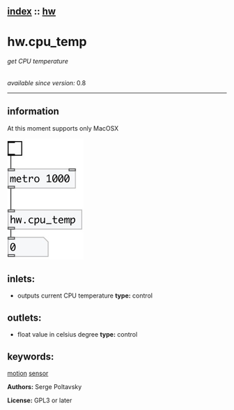 [index](index.html) :: [hw](category_hw.html)
---

# hw.cpu_temp

###### get CPU temperature

*available since version:* 0.8

---


## information
At this moment supports only MacOSX



[![example](../examples/img/hw.cpu_temp.jpg)](../examples/pd/hw.cpu_temp.pd)









## inlets:

* outputs current CPU temperature 
__type:__ control<br>



## outlets:

* float value in celsius degree
__type:__ control<br>



## keywords:

[motion](keywords/motion.html)
[sensor](keywords/sensor.html)






**Authors:** Serge Poltavsky




**License:** GPL3 or later





